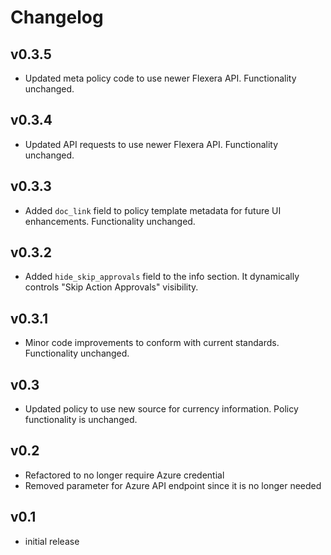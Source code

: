 # Changelog

## v0.3.5

- Updated meta policy code to use newer Flexera API. Functionality unchanged.

## v0.3.4

- Updated API requests to use newer Flexera API. Functionality unchanged.

## v0.3.3

- Added `doc_link` field to policy template metadata for future UI enhancements. Functionality unchanged.

## v0.3.2

- Added `hide_skip_approvals` field to the info section. It dynamically controls "Skip Action Approvals" visibility.

## v0.3.1

- Minor code improvements to conform with current standards. Functionality unchanged.

## v0.3

- Updated policy to use new source for currency information. Policy functionality is unchanged.

## v0.2

- Refactored to no longer require Azure credential
- Removed parameter for Azure API endpoint since it is no longer needed

## v0.1

- initial release
